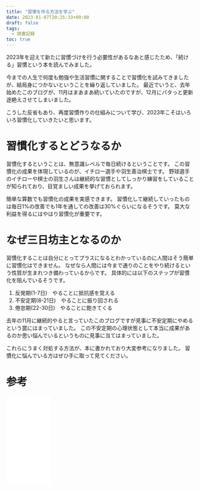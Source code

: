 ```yaml
---
title: "習慣を作る方法を学ぶ"
date: 2023-01-07T20:25:33+09:00
draft: false
tags:
  - 読書記録 
toc: true
---
```

2023年を迎えて新たに習慣づけを行う必要性があるなあと感じたため、「続ける」習慣という本を読んでみました。

今までの人生で何度も勉強や生活習慣に関することで習慣化を試みてきましたが、結局身につかないということを繰り返していました。
最近でいうと、去年始めたこのブログが、11月はまあまあ続いていたのですが、12月にパタっと更新途絶えさせてしまいました。

こうした反省もあり、再度習慣作りの仕組みについて学び、2023年こそはいろいろ習慣化していきたいと思います。
<!--more-->

# 習慣化するとどうなるか
習慣化するということは、無意識レベルで毎日続けるということです。
この習慣化の成果を体現しているのが、イチロー選手や羽生善治棋士です。
野球選手のイチローや棋士の羽生さんは継続的な習慣としてしっかり練習をしていることが知られており、目覚ましい成果を挙げておられます。

簡単な算数でも習慣化の成果を実感できます。
習慣化して継続していったものは毎日1%の改善でも1年を通しての改善は30%ぐらいになるそうです。
莫大な利益を得るにはやはり習慣化が重要です。

# なぜ三日坊主となるのか
習慣化することは自分にとってプラスになるとわかっているのに人間はそう簡単に習慣化はできません。
なぜなら人間には今まで通りのことをやり続けるという性質が生まれつき備わっているからです。
具体的には以下のステップが習慣化を阻んでいるそうです。

1. 反発期(1-7日)　やることに抵抗感を覚える
2. 不安定期(8-21日)　やることに振り回される
3. 倦怠期(22-30日)　やることに飽きてくる

去年の11月に継続的やると言っていたこのブログですが見事に不安定期にやめるという罠にはまっていました。
この不安定期の心理状態として本当に成果があるのか思い悩んでいるというものに見事に当てはまっていました。

これらにうまく対処する方法が、本に書かれており大変参考になりました。
習慣化に悩んでいる方はぜひ手に取って見てください。
# 参考
<iframe sandbox="allow-popups allow-scripts allow-modals allow-forms allow-same-origin" style="width:120px;height:240px;" marginwidth="0" marginheight="0" scrolling="no" frameborder="0" src="//rcm-fe.amazon-adsystem.com/e/cm?lt1=_blank&bc1=000000&IS2=1&bg1=FFFFFF&fc1=000000&lc1=0000FF&t=naoeng-22&language=ja_JP&o=9&p=8&l=as4&m=amazon&f=ifr&ref=as_ss_li_til&asins=B014D0E0HQ&linkId=473449f52a74ad82869340f116c58e08"></iframe>

